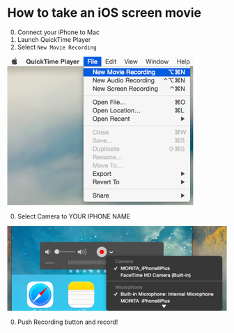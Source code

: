 # How to take an iOS screen movie

0. Connect your iPhone to Mac
0. Launch QuickTime Player
0. Select `New Movie Recording`

  ![New Movie Recording](img/movie_recording.png)

0. Select Camera to YOUR IPHONE NAME

  ![Camera](img/select_input.png)

0. Push Recording button and record!
